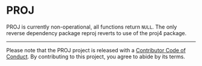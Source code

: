 
<!-- README.md is generated from README.Rmd. Please edit that file -->

# PROJ

PROJ is currently non-operational, all functions return `NULL`. The only
reverse dependency package reproj reverts to use of the proj4 package.

-----

Please note that the PROJ project is released with a [Contributor Code
of
Conduct](https://github.com/hypertidy/PROJ/blob/master/CODE_OF_CONDUCT.md).
By contributing to this project, you agree to abide by its terms.
